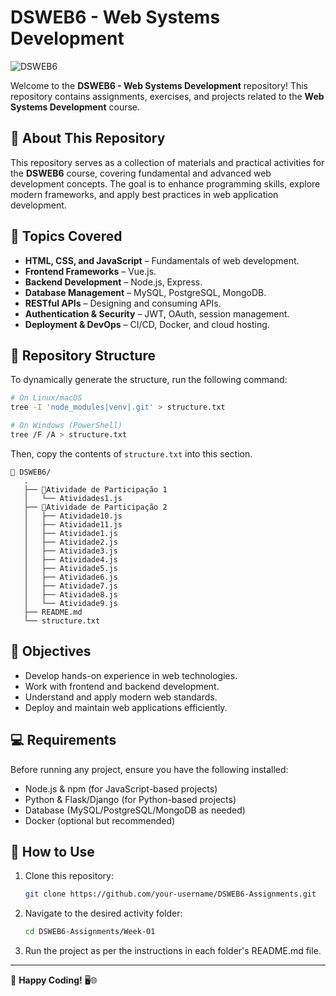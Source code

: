 # DSWEB6 - Web Systems Development

![DSWEB6](https://img.shields.io/badge/DSWEB6-Web%20Development-blue.svg)

Welcome to the **DSWEB6 - Web Systems Development** repository! This repository contains assignments, exercises, and projects related to the **Web Systems Development** course.

## 📌 About This Repository
This repository serves as a collection of materials and practical activities for the **DSWEB6** course, covering fundamental and advanced web development concepts. The goal is to enhance programming skills, explore modern frameworks, and apply best practices in web application development.

## 🚀 Topics Covered
- **HTML, CSS, and JavaScript** – Fundamentals of web development.
- **Frontend Frameworks** – Vue.js.
- **Backend Development** – Node.js, Express.
- **Database Management** – MySQL, PostgreSQL, MongoDB.
- **RESTful APIs** – Designing and consuming APIs.
- **Authentication & Security** – JWT, OAuth, session management.
- **Deployment & DevOps** – CI/CD, Docker, and cloud hosting.

## 📂 Repository Structure
To dynamically generate the structure, run the following command:

```bash
# On Linux/macOS
tree -I 'node_modules|venv|.git' > structure.txt

# On Windows (PowerShell)
tree /F /A > structure.txt
```

Then, copy the contents of `structure.txt` into this section.

```
📁 DSWEB6/
   .
   ├── 📁Atividade de Participação 1
   │   └── Atividades1.js
   ├── 📁Atividade de Participação 2
   │   ├── Atividade10.js
   │   ├── Atividade11.js
   │   ├── Atividade1.js
   │   ├── Atividade2.js
   │   ├── Atividade3.js
   │   ├── Atividade4.js
   │   ├── Atividade5.js
   │   ├── Atividade6.js
   │   ├── Atividade7.js
   │   ├── Atividade8.js
   │   └── Atividade9.js
   ├── README.md
   └── structure.txt
```

## 🎯 Objectives
- Develop hands-on experience in web technologies.
- Work with frontend and backend development.
- Understand and apply modern web standards.
- Deploy and maintain web applications efficiently.

## 💻 Requirements
Before running any project, ensure you have the following installed:
- Node.js & npm (for JavaScript-based projects)
- Python & Flask/Django (for Python-based projects)
- Database (MySQL/PostgreSQL/MongoDB as needed)
- Docker (optional but recommended)

## 📖 How to Use
1. Clone this repository:
   ```bash
   git clone https://github.com/your-username/DSWEB6-Assignments.git
   ```
2. Navigate to the desired activity folder:
   ```bash
   cd DSWEB6-Assignments/Week-01
   ```
3. Run the project as per the instructions in each folder's README.md file.


---
🚀 **Happy Coding!** 🖥️🌐

